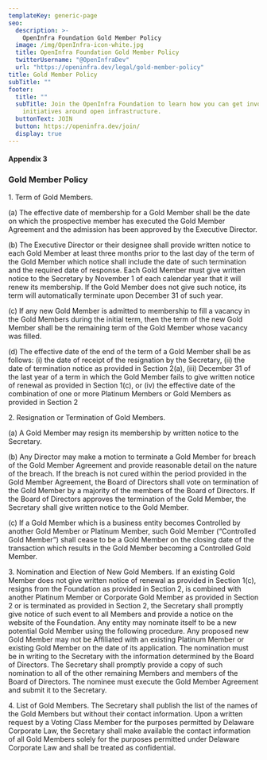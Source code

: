 ```yaml
---
templateKey: generic-page
seo:
  description: >-
    OpenInfra Foundation Gold Member Policy
  image: /img/OpenInfra-icon-white.jpg
  title: OpenInfra Foundation Gold Member Policy
  twitterUsername: "@OpenInfraDev"
  url: "https://openinfra.dev/legal/gold-member-policy"
title: Gold Member Policy
subTitle: ""
footer:
  title: ""
  subTitle: Join the OpenInfra Foundation to learn how you can get involved in
    initiatives around open infrastructure.
  buttonText: JOIN
  button: https://openinfra.dev/join/
  display: true
---
```


#### Appendix 3

### Gold Member Policy

1\. Term of Gold Members.

(a) The effective date of membership for a Gold Member shall be the date on which the prospective member has executed the Gold Member Agreement and the admission has been approved by the Executive Director.

(b) The Executive Director or their designee shall provide written notice to each Gold Member at least three months prior to the last day of the term of the Gold Member which notice shall include the date of such termination and the required date of response. Each Gold Member must give written notice to the Secretary by November 1 of each calendar year that it will renew its membership. If the Gold Member does not give such notice, its term will automatically terminate upon December 31 of such year.

(c) If any new Gold Member is admitted to membership to fill a vacancy in the Gold Members during the initial term, then the term of the new Gold Member shall be the remaining term of the Gold Member whose vacancy was filled.

(d) The effective date of the end of the term of a Gold Member shall be as follows: (i) the date of receipt of the resignation by the Secretary, (ii) the date of termination notice as provided in Section 2(a), (iii) December 31 of the last year of a term in which the Gold Member fails to give written notice of renewal as provided in Section 1(c), or (iv) the effective date of the combination of one or more Platinum Members or Gold Members as provided in Section 2

2\. Resignation or Termination of Gold Members.

(a) A Gold Member may resign its membership by written notice to the Secretary.

(b) Any Director may make a motion to terminate a Gold Member for breach of the Gold Member Agreement and provide reasonable detail on the nature of the breach. If the breach is not cured within the period provided in the Gold Member Agreement, the Board of Directors shall vote on termination of the Gold Member by a majority of the members of the Board of Directors. If the Board of Directors approves the termination of the Gold Member, the Secretary shall give written notice to the Gold Member.

(c) If a Gold Member which is a business entity becomes Controlled by another Gold Member or Platinum Member, such Gold Member (“Controlled Gold Member”) shall cease to be a Gold Member on the closing date of the transaction which results in the Gold Member becoming a Controlled Gold Member.

3\. Nomination and Election of New Gold Members. If an existing Gold Member does not give written notice of renewal as provided in Section 1(c), resigns from the Foundation as provided in Section 2, is combined with another Platinum Member or Corporate Gold Member as provided in Section 2 or is terminated as provided in Section 2, the Secretary shall promptly give notice of such event to all Members and provide a notice on the website of the Foundation. Any entity may nominate itself to be a new potential Gold Member using the following procedure. Any proposed new Gold Member may not be Affiliated with an existing Platinum Member or existing Gold Member on the date of its application. The nomination must be in writing to the Secretary with the information determined by the Board of Directors. The Secretary shall promptly provide a copy of such nomination to all of the other remaining Members and members of the Board of Directors. The nominee must execute the Gold Member Agreement and submit it to the Secretary.

4\. List of Gold Members. The Secretary shall publish the list of the names of the Gold Members but without their contact information. Upon a written request by a Voting Class Member for the purposes permitted by Delaware Corporate Law, the Secretary shall make available the contact information of all Gold Members solely for the purposes permitted under Delaware Corporate Law and shall be treated as confidential.
